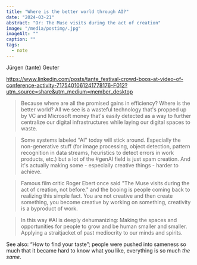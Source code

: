 ```yaml
---
title: "Where is the better world through AI?"
date: "2024-03-21"
abstract: "Or: The Muse visits during the act of creation"
image: "/media/postimg/.jpg"
imageAlt: ""
caption: ""
tags: 
  - note
---
```


Jürgen (tante) Geuter

https://www.linkedin.com/posts/tante_festival-crowd-boos-at-video-of-conference-activity-7175401061241778176-F012?utm_source=share&utm_medium=member_desktop

> Because where are all the promised gains in efficiency? Where is the better world? All we see is a wasteful technology that's propped up by VC and Microsoft money that's easily detected as a way to further centralize our digital infrastructures while laying our digital spaces to waste.

> Some systems labeled "AI" today will stick around. Especially the non-generative stuff (for image processing, object detection, pattern recognition in data streams, heuristics to detect errors in work products, etc.) but a lot of the #genAI field is just spam creation. And it's actually making some - especially creative things - harder to achieve.

> Famous film critic Roger Ebert once said "The Muse visits during the act of creation, not before." and the booing is people coming back to realizing this simple fact. You are not creative and then create something, you become creative by working on something, creativity is a byproduct of work.

> In this way #AI is deeply dehumanizing: Making the spaces and opportunities for people to grow and be human smaller and smaller. Applying a straitjacket of past mediocrity to our minds and spirits.

See also: “How to find your taste”; people were pushed into sameness so much that it became hard to know what you like, everything is so much *the same*.